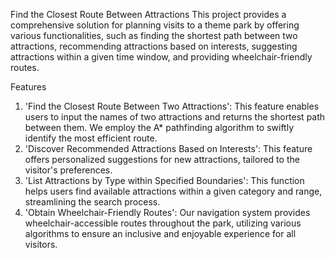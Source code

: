 Find the Closest Route Between Attractions
This project provides a comprehensive solution for planning visits to a theme park by offering various functionalities, such as finding the shortest path between two attractions, recommending attractions based on interests, suggesting attractions within a given time window, and providing wheelchair-friendly routes.

Features
1. 'Find the Closest Route Between Two Attractions': This feature enables users to input the names of two attractions and returns the shortest path between them. We employ the A* pathfinding algorithm to swiftly identify the most efficient route.
2. 'Discover Recommended Attractions Based on Interests': This feature offers personalized suggestions for new attractions, tailored to the visitor's preferences.
3. 'List Attractions by Type within Specified Boundaries': This function helps users find available attractions within a given category and range, streamlining the search process.
4. 'Obtain Wheelchair-Friendly Routes': Our navigation system provides wheelchair-accessible routes throughout the park, utilizing various algorithms to ensure an inclusive and enjoyable experience for all visitors.
